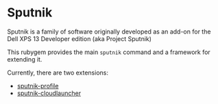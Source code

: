 # Sputnik

Sputnik is a family of software originally developed as an add-on for the Dell
XPS 13 Developer edition (aka Project Sputnik)

This rubygem provides the main `sputnik` command and a framework for extending
it.

Currently, there are two extensions:

* [sputnik-profile][1]
* [sputnik-cloudlauncher][2]

[1]: https://github.com/sputnik/sputnik-profile
[2]: https://github.com/sputnik/sputnik-cloudlauncher



